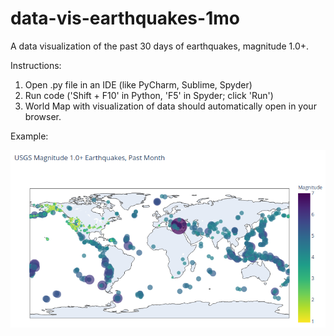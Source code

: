 # data-vis-earthquakes-1mo
A data visualization of the past 30 days of earthquakes, magnitude 1.0+.

Instructions:

1. Open .py file in an IDE (like PyCharm, Sublime, Spyder)
2. Run code ('Shift + F10' in Python, 'F5' in Spyder; click 'Run')
3. World Map with visualization of data should automatically open in your browser.


Example:

![Sample screenshot of Earthquake World Map Visualization](https://github.com/tim-andes/data-vis-earthquakes-1mo/blob/main/eq_img_sample.png)
